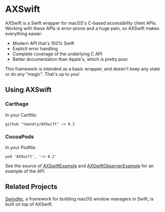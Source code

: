 # AXSwift

AXSwift is a Swift wrapper for macOS's C-based accessibility client APIs. Working with these APIs is
error-prone and a huge pain, so AXSwift makes everything easier:

- Modern API that's 100% Swift
- Explicit error handling
- Complete coverage of the underlying C API
- Better documentation than Apple's, which is pretty poor

This framework is intended as a basic wrapper, and doesn't keep any state or do any "magic".
That's up to you!

## Using AXSwift

### Carthage
In your Cartfile:
```
github "tmandry/AXSwift" ~> 0.2
```

### CocoaPods
In your Podfile:
```
pod 'AXSwift', '~> 0.2'
```

See the source of [AXSwiftExample](https://github.com/tmandry/AXSwift/blob/master/AXSwiftExample/AppDelegate.swift)
and [AXSwiftObserverExample](https://github.com/tmandry/AXSwift/blob/master/AXSwiftObserverExample/AppDelegate.swift)
for an example of the API.

## Related Projects

[Swindler](https://github.com/tmandry/Swindler), a framework for building macOS window managers in Swift,
is built on top of AXSwift.
